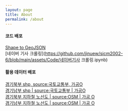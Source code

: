 ```yaml
---
layout: page
title: About
permalink: /about
---
```


#### 코드 배포

[Shape to GeoJSON](https://github.com/jinuew/sicm2002-6/blob/main/assets/Code/Shape_to_GeoJSON.ipynb)<br>
[네이버 기사 크롤링](https://github.com/jinuew/sicm2002-6/blob/main/assets/Code/네이버기사 크롤링.ipynb)

#### 활용 데이터 배포

[경기북부 shp, source:국토교통부, 가공O](https://github.com/jinuew/sicm2002-6/raw/main/assets/Data/경기도4326.zip)<br>
[경기남부 shp | source:국토교통부 | 가공O](https://github.com/jinuew/sicm2002-6/raw/main/assets/Data/경기남도4326.zip)<br>
[경기북부 지하철 노선도 | source:OSM | 가공 O](https://github.com/jinuew/sicm2002-6/raw/main/assets/Data/north_subway.geojson)<br>
[경기남부 지하철 노선도 | source:OSM | 가공 O](https://github.com/jinuew/sicm2002-6/raw/main/assets/Data/south_subway.geojson)<br>
